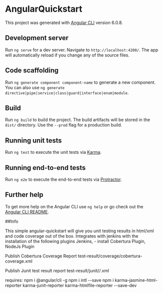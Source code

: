 # AngularQuickstart

This project was generated with [Angular CLI](https://github.com/angular/angular-cli) version 6.0.8.

## Development server

Run `ng serve` for a dev server. Navigate to `http://localhost:4200/`. The app will automatically reload if you change any of the source files.

## Code scaffolding

Run `ng generate component component-name` to generate a new component. You can also use `ng generate directive|pipe|service|class|guard|interface|enum|module`.

## Build

Run `ng build` to build the project. The build artifacts will be stored in the `dist/` directory. Use the `--prod` flag for a production build.

## Running unit tests

Run `ng test` to execute the unit tests via [Karma](https://karma-runner.github.io).

## Running end-to-end tests

Run `ng e2e` to execute the end-to-end tests via [Protractor](http://www.protractortest.org/).

## Further help

To get more help on the Angular CLI use `ng help` or go check out the [Angular CLI README](https://github.com/angular/angular-cli/blob/master/README.md).


##Info

This simple angular-quickstart will give you unit testing results in html/xml and code coverage out of the box.
Integrates with jenkins with the installation of the following plugins
Jenkins, - install Cobertura Plugin, NodeJs Plugin

Publish Cobertura Coverage Report
test-result/coverage/cobertura-coverage.xml

Publish Junit test result report
test-result/junit/*/*.xml

requires:
npm i @angular/cli -g
npm i intl --save
npm i karma-jasmine-html-reporter karma-junit-reporter karma-htmlfile-reporter --save-dev

